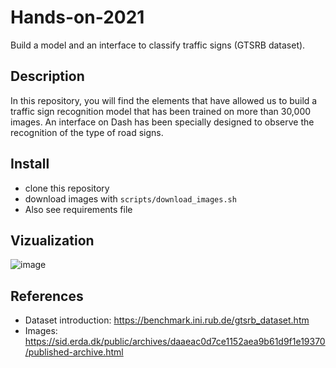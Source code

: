 # Hands-on-2021

Build a model and an interface to classify traffic signs (GTSRB dataset).

## Description

In this repository, you will find the elements that have allowed us to build a traffic sign recognition model that has been trained on more than 30,000 images. An interface on Dash has been specially designed to observe the recognition of the type of road signs.

## Install

* clone this repository 
* download images with `scripts/download_images.sh`
* Also see requirements file

## Vizualization

![image](https://user-images.githubusercontent.com/80095108/113305769-a8bbd880-9303-11eb-95f0-31d85fbc83bb.png)


## References

* Dataset introduction: https://benchmark.ini.rub.de/gtsrb_dataset.htm
* Images: https://sid.erda.dk/public/archives/daaeac0d7ce1152aea9b61d9f1e19370/published-archive.html
